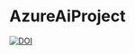 # AzureAiProject
[![DOI](https://zenodo.org/badge/330267067.svg)](https://zenodo.org/badge/latestdoi/330267067)